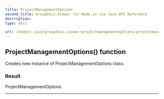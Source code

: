 ```yaml
---
title: ProjectManagementOptions
second_title: GroupDocs.Viewer for Node.js via Java API Reference
description: 
type: docs

url: /nodejs-java/groupdocs.viewer/projectmanagementoptions/projectmanagementoptions/
---
```


## ProjectManagementOptions() function

 Creates new instance of  ProjectManagementOptions class.
 

### Result
ProjectManagementOptions


---


